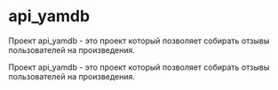 # api_yamdb

Проект api_yamdb - это проект который позволяет собирать отзывы пользователей на произведения.


Проект api_yamdb - это проект который позволяет собирать отзывы пользователей на произведения.